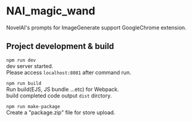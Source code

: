 # NAI_magic_wand
NovelAI's prompts for ImageGenerate support GoogleChrome extension.  
  
## Project development & build  
`npm run dev`  
dev server started.  
Please access `localhost:8081` after command run.  
  
`npm run build`  
Run build(EJS, JS bundle ...etc) for Webpack.  
build completed code output `dist` dirctory.  
  
`npm run make-package`  
Create a "package.zip" file for store upload.  